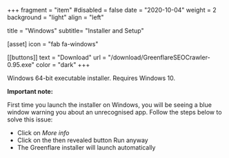 +++
fragment = "item"
#disabled = false
date = "2020-10-04"
weight = 2
background = "light"
align = "left"

title = "Windows"
subtitle= "Installer and Setup"


[asset]
  icon = "fab fa-windows"

[[buttons]]
  text = "Download"
  url = "/download/GreenflareSEOCrawler-0.95.exe"
  color = "dark"
+++

Windows 64-bit executable installer. Requires Windows 10.

<b>Important note:</b>

First time you launch the installer on Windows, you will be seeing a blue window warning you about an unrecognised app. Follow the steps below to solve this issue:
- Click on <i>More info</i>
- Click on the then revealed button Run anyway
- The Greenflare installer will launch automatically